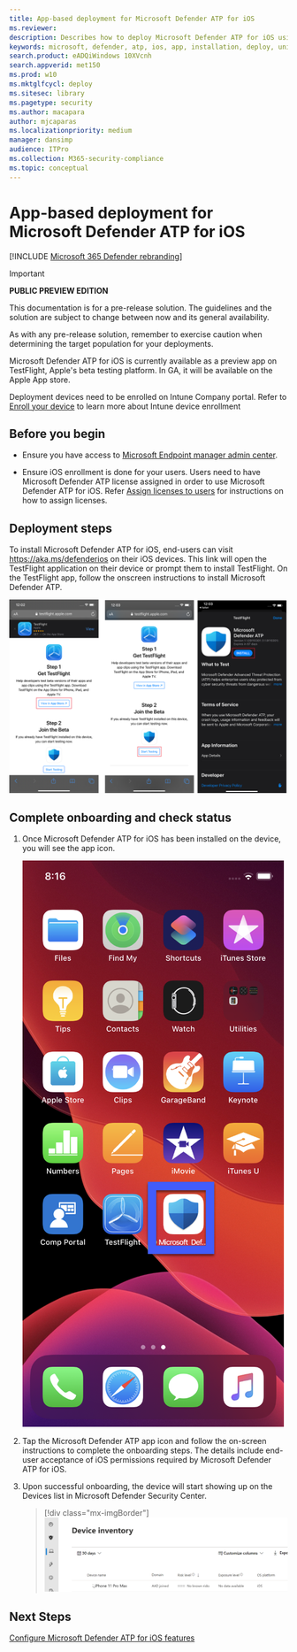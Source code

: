```yaml
---
title: App-based deployment for Microsoft Defender ATP for iOS
ms.reviewer:
description: Describes how to deploy Microsoft Defender ATP for iOS using an app
keywords: microsoft, defender, atp, ios, app, installation, deploy, uninstallation, intune
search.product: eADQiWindows 10XVcnh
search.appverid: met150
ms.prod: w10
ms.mktglfcycl: deploy
ms.sitesec: library
ms.pagetype: security
ms.author: macapara
author: mjcaparas
ms.localizationpriority: medium
manager: dansimp
audience: ITPro
ms.collection: M365-security-compliance
ms.topic: conceptual
---
```


# App-based deployment for Microsoft Defender ATP for iOS

[!INCLUDE [Microsoft 365 Defender rebranding](../../includes/microsoft-defender.md)]

> [!IMPORTANT]
> **PUBLIC PREVIEW EDITION**
> 
> This documentation is for a pre-release solution. The guidelines and the solution are subject to change between now and its general availability.
> 
> As with any pre-release solution, remember to exercise caution when determining the target population for your deployments.

Microsoft Defender ATP for iOS is currently available as a preview app on TestFlight, Apple's beta testing platform. In GA, it will be available on the Apple App store.

Deployment devices need to be enrolled on Intune Company portal. Refer to
[Enroll your
device](https://docs.microsoft.com/mem/intune/enrollment/ios-enroll) to
learn more about Intune device enrollment

## Before you begin

-   Ensure you have access to [Microsoft Endpoint manager admin
    center](https://go.microsoft.com/fwlink/?linkid=2109431).

-   Ensure iOS enrollment is done for your users. Users need to have Microsoft Defender ATP
    license assigned in order to use Microsoft Defender ATP for iOS. Refer [Assign licenses to
    users](https://docs.microsoft.com/azure/active-directory/users-groups-roles/licensing-groups-assign)
    for instructions on how to assign licenses.


## Deployment steps

To install Microsoft Defender ATP for iOS, end-users can visit
<https://aka.ms/defenderios> on their iOS devices. This link will open the
TestFlight application on their device or prompt them to install TestFlight. On
the TestFlight app, follow the onscreen instructions to install Microsoft
Defender ATP.


![Image of deployment steps](images/testflight-get.png)

## Complete onboarding and check status

1.  Once Microsoft Defender ATP for iOS has been installed on the device, you
    will see the app icon.

    ![A screen shot of a smart phone Description automatically generated](images/41627a709700c324849bf7e13510c516.png)

2.  Tap the Microsoft Defender ATP app icon and follow the on-screen
    instructions to complete the onboarding steps. The details include end-user
    acceptance of iOS permissions required by Microsoft Defender ATP for iOS.

3.  Upon successful onboarding, the device will start showing up on the Devices
    list in Microsoft Defender Security Center.

    > [!div class="mx-imgBorder"]
    > ![A screenshot of a cell phone Description automatically generated](images/e07f270419f7b1e5ee6744f8b38ddeaf.png)

## Next Steps

[Configure Microsoft Defender ATP for iOS features](ios-configure-features.md)
